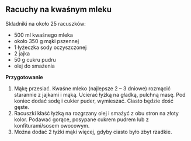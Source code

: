 ## Racuchy na kwaśnym mleku ##

Składniki na około 25 racuszków:

- 500 ml kwaśnego mleka
- około 350 g mąki pszennej
- 1 łyżeczka sody oczyszczonej
- 2 jajka
- 50 g cukru pudru
- olej do smażenia

**Przygotowanie**

1. Mąkę przesiać. Kwaśne mleko (najlepsze 2 – 3 dniowe) rozmącić starannie z jajkami i mąką. Ucierać łyżką na gładką, pulchną masę. Pod koniec dodać sodę i cukier puder, wymieszać. Ciasto będzie dość gęste.
2. Racuszki kłaść łyżką na rozgrzany olej i smażyć z obu stron na złoty kolor. Podawać gorące, posypane cukrem pudrem lub z konfiturami/sosem owocowym.
3. Można dodać 2 łyżki mąki więcej, gdyby ciasto było zbyt rzadkie.

<div style="page-break-after: always;"></div>
